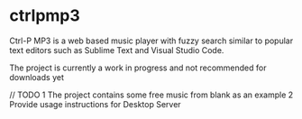 # ctrlpmp3
 
Ctrl-P MP3 is a web based music player with fuzzy search similar to popular text editors such as Sublime Text and Visual Studio Code.

The project is currently a work in progress and not recommended for downloads yet

// TODO
1 The project contains some free music from blank as an example
2 Provide usage instructions for
    Desktop
    Server
